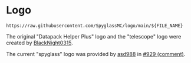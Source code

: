# Logo

```
https://raw.githubusercontent.com/SpyglassMC/logo/main/${FILE_NAME}
```

The original "Datapack Helper Plus" logo and the "telescope" logo were created by [BlackNight0315][BlackNight0315].

The current "spyglass" logo was provided by [asd988][asd988] in [#929 (comment)][comment].

[asd988]: https://github.com/asd988
[BlackNight0315]: https://github.com/BlackNight0315
[comment]: https://github.com/SpyglassMC/Spyglass/issues/929#issuecomment-1100884322

